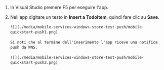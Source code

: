 
1. In Visual Studio premere F5 per eseguire l'app.
2. Nell'app digitare un testo in **Insert a TodoItem**, quindi fare clic su **Save**.
   
       ![](./media/mobile-services-windows-store-test-push/mobile-quickstart-push1.png)
   
       Si noti che al termine dell'inserimento l'app riceve una notifica push da WNS.
   
       ![](./media/mobile-services-windows-store-test-push/mobile-quickstart-push2.png)

<!---HONumber=Oct15_HO3-->
